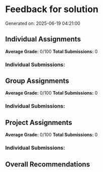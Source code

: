 # Feedback for solution

Generated on: 2025-06-19 04:21:00

## Individual Assignments

**Average Grade:** 0/100
**Total Submissions:** 0

### Individual Submissions:

## Group Assignments

**Average Grade:** 0/100
**Total Submissions:** 0

### Individual Submissions:

## Project Assignments

**Average Grade:** 0/100
**Total Submissions:** 0

### Individual Submissions:

## Overall Recommendations

